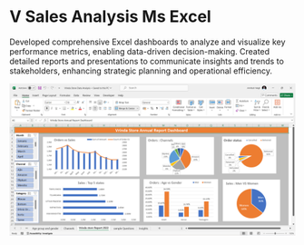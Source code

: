 # V Sales Analysis Ms Excel

Developed comprehensive Excel dashboards to analyze and visualize key performance metrics, enabling data-driven decision-making.
Created detailed reports and presentations to communicate insights and trends to stakeholders, enhancing strategic planning and operational efficiency.

![V Sales Analysis - MS Excel](https://github.com/Amritesh01/V-Sales-Analysis---Ms-Excel/blob/main/Screenshot%202024-05-17%20161803.png)

